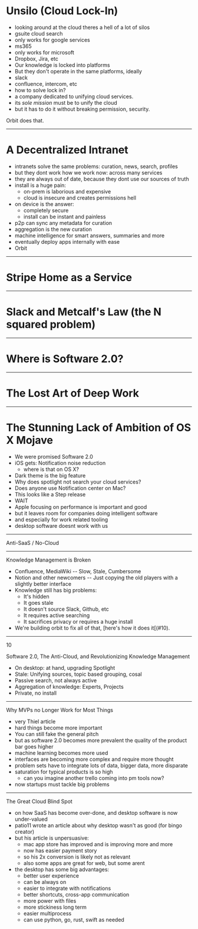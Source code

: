# Unsilo (Cloud Lock-In)

* looking around at the cloud theres a hell of a lot of silos
* gsuite cloud search
* only works for google services
* ms365
* only works for microsoft
* Dropbox, Jira, etc
* Our knowledge is locked into platforms
* But they don't operate in the same platforms, ideally
* slack
* confluence, intercom, etc
* how to solve lock in?
* a company dedicated to unifying cloud services.
* its _sole mission_ must be to unify the cloud
* but it has to do it without breaking permission, security.

Orbit does that.

---

# A Decentralized Intranet

* intranets solve the same problems: curation, news, search, profiles
* but they dont work how we work now: across many services
* they are always out of date, because they dont use our sources of truth
* install is a huge pain:
  * on-prem is laborious and expensive
  * cloud is insecure and creates permissions hell
* on device is the answer:
  * completely secure
  * install can be instant and painless
* p2p can sync any metadata for curation
* aggregation is the new curation
* machine intelligence for smart answers, summaries and more
* eventually deploy apps internally with ease
* Orbit

---

# Stripe Home as a Service

---

# Slack and Metcalf's Law (the N squared problem)

---

# Where is Software 2.0?

---

# The Lost Art of Deep Work

---

# The Stunning Lack of Ambition of OS X Mojave

* We were promised Software 2.0
* iOS gets: Notification noise reduction
  * where is that on OS X?
* Dark theme is the big feature
* Why does spotlight not search your cloud services?
* Does anyone use Notification center on Mac?
* This looks like a Step release
* WAIT
* Apple focusing on performance is important and good
* but it leaves room for companies doing intelligent software
* and especially for work related tooling
* desktop software doesnt work with us

---

Anti-SaaS / No-Cloud

---

Knowledge Management is Broken

* Confluence, MediaWiki -- Slow, Stale, Cumbersome
* Notion and other newcomers -- Just copying the old players with a slightly better interface
* Knowledge still has big problems:
  * It's hidden
  * It goes stale
  * It doesn't source Slack, Github, etc
  * It requires active searching
  * It sacrifices privacy or requires a huge install
* We're building orbit to fix all of that, [here's how it does it[(#10).

---

10

Software 2.0, The Anti-Cloud, and Revolutionizing Knowledge Management

* On desktop: at hand, upgrading Spotlight
* Stale: Unifying sources, topic based grouping, cosal
* Passive search, not always active
* Aggregation of knowledge: Experts, Projects
* Private, no install

---

Why MVPs no Longer Work for Most Things

* very Thiel article
* hard things become more important
* You can still fake the general pitch
* but as software 2.0 becomes more prevalent the quality of the product bar goes higher
* machine learning becomes more used
* interfaces are becoming more complex and require more thought
* problem sets have to integrate lots of data, bigger data, more disparate
* saturation for typical products is so high
  * can you imagine another trello coming into pm tools now?
* now startups must tackle big problems

---

The Great Cloud Blind Spot

* on how SaaS has become over-done, and desktop software is now under-valued
* patio11 wrote an article about why desktop wasn't as good (for bingo creator)
* but his article is unpersuasive:
  * mac app store has improved and is improving more and more
  * now has easier payment story
  * so his 2x conversion is likely not as relevant
  * also some apps are great for web, but some arent
* the desktop has some big advantages:
  * better user experience
  * can be always on
  * easier to integrate with notifications
  * better shortcuts, cross-app communication
  * more power with files
  * more stickiness long term
  * easier multiprocess
  * can use python, go, rust, swift as needed
